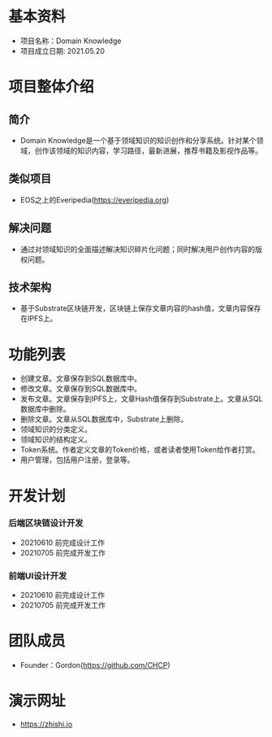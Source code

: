 # 基本资料
- 项目名称：Domain Knowledge
- 项目成立日期: 2021.05.20

# 项目整体介绍
## 简介
- Domain Knowledge是一个基于领域知识的知识创作和分享系统。针对某个领域，创作该领域的知识内容，学习路径，最新进展，推荐书籍及影视作品等。

## 类似项目 
- EOS之上的Everipedia(https://everipedia.org)

## 解决问题 
- 通过对领域知识的全面描述解决知识碎片化问题；同时解决用户创作内容的版权问题。

## 技术架构
- 基于Substrate区块链开发，区块链上保存文章内容的hash值，文章内容保存在IPFS上。

# 功能列表
- 创建文章。文章保存到SQL数据库中。
- 修改文章。文章保存到SQL数据库中。
- 发布文章。文章保存到IPFS上，文章Hash值保存到Substrate上。文章从SQL数据库中删除。
- 删除文章。文章从SQL数据库中，Substrate上删除。
- 领域知识的分类定义。
- 领域知识的结构定义。
- Token系统。作者定义文章的Token价格，或者读者使用Token给作者打赏。
- 用户管理，包括用户注册，登录等。

# 开发计划
### 后端区块链设计开发
- 20210610 前完成设计工作
- 20210705 前完成开发工作

### 前端UI设计开发
- 20210610 前完成设计工作
- 20210705 前完成开发工作

# 团队成员
- Founder：Gordon(https://github.com/CHCP)

# 演示网址
- https://zhishi.io
